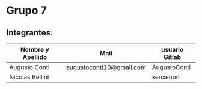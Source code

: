 # Grupo 7

## Integrantes:

| Nombre y Apellido  |      Mail                      |     usuario Gitlab   |
| ----------------   | ------------------------------ | -------------------  |
| Augusto Conti      |  augustoconti10@gmail.com      | AugustoConti         |
| Nicolas Bellini    |                                | xenxenon             |